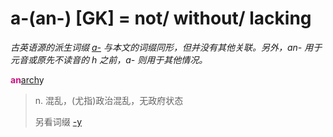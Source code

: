 # a-(an-) [GK] = not/ without/ lacking

*古英语源的派生词缀 [a-](a-.1.md) 与本文的词缀同形，但并没有其他关联。另外，an- 用于元音或原先不读音的 h 之前，a- 则用于其他情况。*

<b style="color: #C71585;">an</b>[arch](_arch_.md)y
> n. 混乱，(尤指)政治混乱，无政府状态
>
> 另看词缀 [-y](-y.2.md)